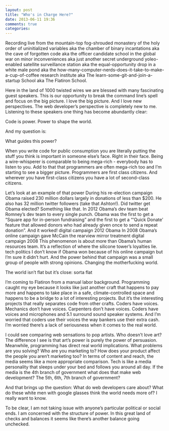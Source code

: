 ```yaml
---
layout: post
title: "Who's in Charge Here?"
date: 2013-06-11 19:36
comments: true
categories: 
---
```


Recording live from the mountain-top fog-shrouded monastery of the holy order of uninitialized variables aka the chamber of binary incantations aka the cave of forgotten code aka the officer candidate school in the global war on minor inconveniences aka just another secret underground yoleo-enabled satellite surveillance station aka the equal-opportunity drop in a white male pond aka the how-many-computer-nerds-does-it-take-to-make-a-cup-of-coffee research institute aka The learn-some-git-and-join-a-startup School aka The Flatiron School.

Here in the land of 1000 twisted wires we are blessed with many fascinating guest speakers. This is our opportunity to break the command line’s spell and focus on the big picture. I love the big picture. And I love new perspectives.  The web developer’s perspective is completely new to me.  Listening to these speakers one thing has become abundantly clear:

Code is power. Power to shape the world.

And my question is:

What guides this power?

When you write code for public consumption you are literally putting the stuff you think is important in someone else’s face. Right in their face. Being a wire-whisperer is comparable to being mega-rich - everybody has to listen to you.  Add to that that programmers are often mega-rich too and I’m starting to see a bigger picture. Programmers are first class citizens. And wherever you have first-class citizens you have a lot of second-class citizens.

Let’s look at an example of that power
During his re-election campaign Obama raised 230 million dollars largely in donations of less than $200. He also has 32 million twitter followers (take that Ashton!). Did twitter get Obama elected? Something like that. In 2012 Obama’s dev team beat Romney’s dev team to every single punch. Obama was the first to get a “Square app for in-person fundraising” and the first to get a “‘Quick Donate’ feature that allowed donors who had already given once to send a repeat donation”. And it worked!
digital campaign 2012
Obama In 2008 Obama’s online campaign gave McCain the rearview mirror treatment 
digital campaign 2008
This phenomenon is about more than Obama’s human resources team. It’s a reflection of where the silicone tower’s loyalties lie. 
tech politics
I don’t know if Obama won because of his online campaign but I’m sure it didn’t hurt. And the power behind that campaign was a small group of people with strong opinions. Changing the motherfucking world.

The world isn’t flat but it’s close: sorta flat

I’m coming to Flatiron from a manual labor background. Programming caught my eye because it looks like just another craft that happens to pay more and happens to take place in a safe, climate-controlled space and happens to be a bridge to a lot of interesting projects. But it’s the interesting projects that really separates code from other crafts. Coders have voices. Mechanics don’t have voices. Carpenters don’t have voices. Coders have voices and microphones and 5.1 surround sound speaker systems. And I’m worried that coders use their voices the way bankers use their extra cash. I’m worried there’s a lack of seriousness when it comes to the real world.

I could see comparing web sensations to pop artists. Who doesn’t love art? The difference I see is that art’s power is purely the power of persuasion. Meanwhile, programming has direct real world implications. What problems are you solving? Who are you marketing to? How does your product affect the people you aren’t marketing too? In terms of content and reach, the media seems like a more appropriate comparison. Tech is like a media personality that sleeps under your bed and follows you around all day. If the media is the 4th branch of government what does that make web development? The 5th, 6th, 7th branch of government?

And that brings up the question: What do web developers care about? What do these white men with google glasses think the world needs more of? I really want to know.

To be clear, I am not taking issue with anyone’s particular political or social ends. I am concerned with the structure of power. In this great land of checks and balances it seems like there’s another balance going unchecked.
